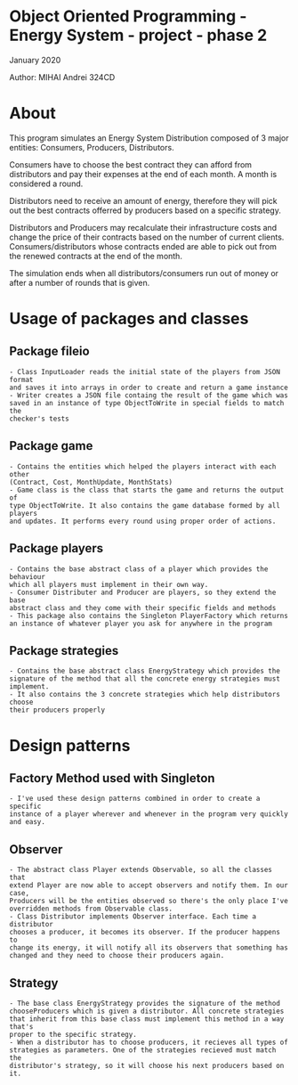# Object Oriented Programming - Energy System - project - phase 2

January 2020

Author: MIHAI Andrei 324CD

# About
This program simulates an Energy System Distribution composed of 3 major
entities: Consumers, Producers, Distributors. 

Consumers have to choose the best contract they can afford from distributors 
and pay their expenses at the end of each month. A month is considered a round.

Distributors need to receive an amount of energy, therefore they will pick 
out the best contracts offerred by producers based on a specific strategy.

Distributors and Producers may recalculate their infrastructure costs and 
change the price of their contracts based on the number of current clients. 
Consumers/distributors whose contracts ended are able to pick out from the 
renewed contracts at the end of the month.

The simulation ends when all distributors/consumers run out of money or
after a number of rounds that is given.

# Usage of packages and classes
## Package fileio
    - Class InputLoader reads the initial state of the players from JSON format
    and saves it into arrays in order to create and return a game instance
    - Writer creates a JSON file containg the result of the game which was
    saved in an instance of type ObjectToWrite in special fields to match the 
    checker's tests

## Package game
    - Contains the entities which helped the players interact with each other
    (Contract, Cost, MonthUpdate, MonthStats)
    - Game class is the class that starts the game and returns the output of
    type ObjectToWrite. It also contains the game database formed by all players
    and updates. It performs every round using proper order of actions.

## Package players
    - Contains the base abstract class of a player which provides the behaviour 
    which all players must implement in their own way.
    - Consumer Distributer and Producer are players, so they extend the base 
    abstract class and they come with their specific fields and methods
    - This package also contains the Singleton PlayerFactory which returns
    an instance of whatever player you ask for anywhere in the program

## Package strategies
    - Contains the base abstract class EnergyStrategy which provides the 
    signature of the method that all the concrete energy strategies must
    implement.
    - It also contains the 3 concrete strategies which help distributors choose
    their producers properly

# Design patterns
## Factory Method used with Singleton
    - I've used these design patterns combined in order to create a specific
    instance of a player wherever and whenever in the program very quickly
    and easy.

## Observer
    - The abstract class Player extends Observable, so all the classes that 
    extend Player are now able to accept observers and notify them. In our case,
    Producers will be the entities observed so there's the only place I've 
    overridden methods from Observable class.
    - Class Distributor implements Observer interface. Each time a distributor
    chooses a producer, it becomes its observer. If the producer happens to 
    change its energy, it will notify all its observers that something has
    changed and they need to choose their producers again.      

## Strategy
    - The base class EnergyStrategy provides the signature of the method
    chooseProducers which is given a distributor. All concrete strategies
    that inherit from this base class must implement this method in a way that's
    proper to the specific strategy.
    - When a distributor has to choose producers, it recieves all types of 
    strategies as parameters. One of the strategies recieved must match the
    distributor's strategy, so it will choose his next producers based on it.